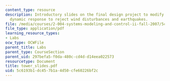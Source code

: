 ```yaml
---
content_type: resource
description: Introductory slides on the final design project to modify a tall building?s
  dynamic response to reject wind disturbances and earthquakes.
file: /media/courses/2-004-systems-modeling-and-control-ii-fall-2007/5c6193b1dc457b1a4d50cfe60226bf2c_tower_slides.pdf
file_type: application/pdf
learning_resource_types:
- Labs
ocw_type: OCWFile
parent_title: Labs
parent_type: CourseSection
parent_uid: 297befa5-f0da-480c-cd4d-d14eea022573
resourcetype: Document
title: tower_slides.pdf
uid: 5c6193b1-dc45-7b1a-4d50-cfe60226bf2c
---
```

